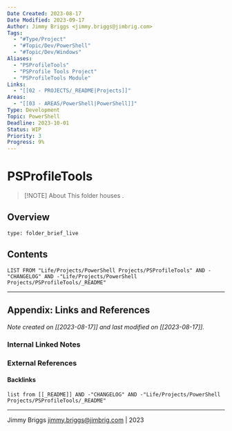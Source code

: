 ```yaml
---
Date Created: 2023-08-17
Date Modified: 2023-09-17
Author: Jimmy Briggs <jimmy.briggs@jimbrig.com>
Tags: 
  - "#Type/Project"
  - "#Topic/Dev/PowerShell"
  - "#Topic/Dev/Windows"
Aliases: 
  - "PSProfileTools"
  - "PSProfile Tools Project"
  - "PSProfileTools Module"
Links:
  - "[[02 - PROJECTS/_README|Projects]]"
Areas:
  - "[[03 - AREAS/PowerShell|PowerShell]]"
Type: Development
Topic: PowerShell
Deadline: 2023-10-01
Status: WIP
Priority: 3
Progress: 9%
---
```



# PSProfileTools

> [!NOTE] About
> This folder houses .

## Overview


```ccard
type: folder_brief_live
```
 

## Contents

```dataview
LIST FROM "Life/Projects/PowerShell Projects/PSProfileTools" AND -"CHANGELOG" AND -"Life/Projects/PowerShell Projects/PSProfileTools/_README"
```

***

## Appendix: Links and References

*Note created on [[2023-08-17]] and last modified on [[2023-08-17]].*

### Internal Linked Notes

### External References

#### Backlinks

```dataview
list from [[_README]] AND -"CHANGELOG" AND -"Life/Projects/PowerShell Projects/PSProfileTools/_README"
```


***

Jimmy Briggs <jimmy.briggs@jimbrig.com> | 2023
